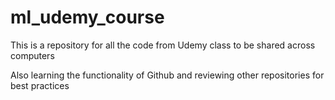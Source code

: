 # ml_udemy_course
This is a repository for all the code from Udemy class to be shared across computers

Also learning the functionality of Github and reviewing other repositories for best practices
